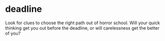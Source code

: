# deadline
Look for clues to choose the right path out of horror school. Will your quick thinking get you out before the deadline, or will carelessness get the better of you?
